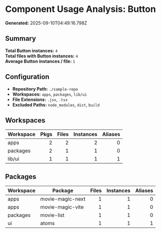 # Component Usage Analysis: Button

**Generated:** 2025-09-10T04:49:16.798Z

## Summary

**Total Button instances:** `4`  
**Total files with Button instances:** `4`  
**Average Button instances / file:** `1`

## Configuration

- **Repository Path:** `./sample-repo`
- **Workspaces:** `apps`, `packages`, `lib/ui`
- **File Extensions:** `.jsx`, `.tsx`
- **Excluded Paths:** `node_modules`, `dist`, `build`

## Workspaces

| Workspace | Pkgs | Files | Instances | Aliases |
| --------- | ---: | ----: | --------: | ------: |
| apps      |    2 |     2 |         2 |       0 |
| packages  |    2 |     1 |         1 |       0 |
| lib/ui    |    1 |     1 |         1 |       1 |

## Packages

| Workspace | Package          | Files | Instances | Aliases |
| --------- | ---------------- | ----: | --------: | ------: |
| apps      | movie-magic-next |     1 |         1 |       0 |
| apps      | movie-magic-vite |     1 |         1 |       0 |
| packages  | movie-list       |     1 |         1 |       0 |
| ui        | atoms            |     1 |         1 |       1 |
